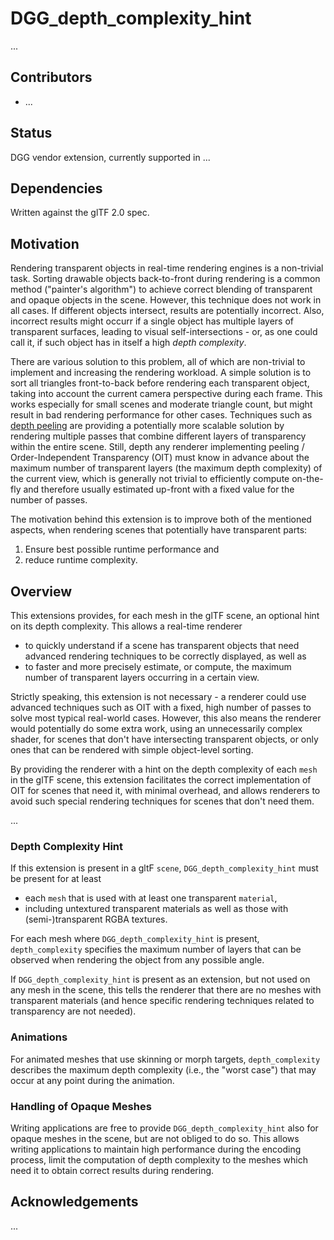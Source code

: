 # DGG_depth_complexity_hint

...


## Contributors

- ...


## Status

DGG vendor extension, currently supported in ...


## Dependencies

Written against the glTF 2.0 spec.


## Motivation

Rendering transparent objects in real-time rendering engines is a non-trivial task.
Sorting drawable objects back-to-front during rendering is a common method ("painter's algorithm") to achieve correct blending of transparent and opaque objects in the scene.
However, this technique does not work in all cases. If different objects intersect, results are potentially incorrect.
Also, incorrect results might occurr if a single object has multiple layers of transparent surfaces, leading to visual self-intersections - or, as one could call it, if such object has in itself a high *depth complexity*.

There are various solution to this problem, all of which are non-trivial to implement and increasing the rendering workload.
A simple solution is to sort all triangles front-to-back before rendering each transparent object, taking into account the current camera perspective during each frame.
This works especially for small scenes and moderate triangle count, but might result in bad rendering performance for other cases.
Techniques such as [depth peeling](https://developer.download.nvidia.com/assets/gamedev/docs/OrderIndependentTransparency.pdf) are providing a potentially more scalable solution by rendering multiple passes that combine different layers of transparency within the entire scene.
Still, depth any renderer implementing peeling / Order-Independent Transparency (OIT) must know in advance about the maximum number of transparent layers (the maximum depth complexity) of the current view, which is generally not trivial to efficiently compute on-the-fly and therefore usually estimated up-front with a fixed value for the number of passes.

The motivation behind this extension is to improve both of the mentioned aspects, when rendering scenes that potentially have transparent parts:

1. Ensure best possible runtime performance and
2. reduce runtime complexity.


## Overview

This extensions provides, for each mesh in the glTF scene, an optional hint on its depth complexity.
This allows a real-time renderer
* to quickly understand if a scene has transparent objects that need advanced rendering techniques to be correctly displayed, as well as
* to faster and more precisely estimate, or compute, the maximum number of transparent layers occurring in a certain view.

Strictly speaking, this extension is not necessary - a renderer could use advanced techniques such as OIT with a fixed, high number of passes to solve most typical real-world cases.
However, this also means the renderer would potentially do some extra work, using an unnecessarily complex shader, for scenes that don't have intersecting transparent objects, or only ones that can be rendered with simple object-level sorting.

By providing the renderer with a hint on the depth complexity of each `mesh` in the glTF scene, this extension facilitates the correct implementation of OIT for scenes that need it, with minimal overhead, and allows renderers to avoid such special rendering techniques for scenes that don't need them.

...


### Depth Complexity Hint
If this extension is present in a gltF `scene`, `DGG_depth_complexity_hint` must be present for at least
* each `mesh` that is used with at least one transparent `material`,
* including untextured transparent materials as well as those with (semi-)transparent RGBA textures.

For each mesh where `DGG_depth_complexity_hint` is present, `depth_complexity` specifies the maximum number of layers that can be observed when rendering the object from any possible angle.

If `DGG_depth_complexity_hint` is present as an extension, but not used on any mesh in the scene, this tells the renderer that there are no meshes with transparent materials (and hence specific rendering techniques related to transparency are not needed).


### Animations
For animated meshes that use skinning or morph targets, `depth_complexity` describes the maximum depth complexity (i.e., the "worst case") that may occur at any point during the animation.


### Handling of Opaque Meshes
Writing applications are free to provide `DGG_depth_complexity_hint` also for opaque meshes in the scene, but are not obliged to do so.
This allows writing applications to maintain high performance during the encoding process, limit the computation of depth complexity to the meshes which need it to obtain correct results during rendering.



## Acknowledgements
...


